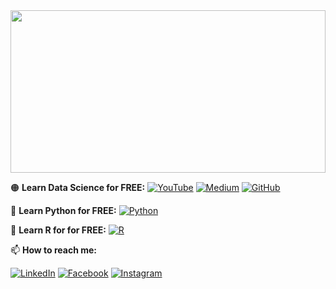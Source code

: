 <a href="https://www.youtube.com/">
  <img width="100%" src="https://github.com/help-datainsights/help-datainsights/blob/main/help-data-insights.png" height="260">
</a>


🟠 **Learn Data Science for FREE:**
[![YouTube](https://img.shields.io/youtube/channel/subscribers/UCw3FCoiTiZgCJla3rXUv7FQ?style=social)](https://www.youtube.com/channel/UCw3FCoiTiZgCJla3rXUv7FQ)
[![Medium](https://img.shields.io/badge/Medium-12100E?style=for-the-badge&logo=medium&logoColor=white&style=social)](https://medium.com/@shahid-dhn)
[![GitHub](https://img.shields.io/badge/GitHub-100000?style=for-the-badge&style=social&logo=github&logoColor=white)](https://github.com/help-datainsights/help-datainsights/)

🌱  **Learn Python for FREE:**
[![Python](https://img.shields.io/badge/Python-3776AB?style=for-the-badge&style=social&logo=python&logoColor=white)](https://www.youtube.com/channel/UCw3FCoiTiZgCJla3rXUv7FQ)

🌱  **Learn R for for FREE:**
[![R](https://img.shields.io/badge/R-276DC3?style=for-the-badge&style=social&logo=r&logoColor=white)](https://www.youtube.com/channel/UCw3FCoiTiZgCJla3rXUv7FQ)

📫 **How to reach me:**
<!--[![Follow](https://img.shields.io/twitter/follow/)](https://www.twitter.com/)-->
[![LinkedIn](https://img.shields.io/badge/LinkedIn-0077B5?style=for-the-badge&style=social&logo=linkedin&logoColor=white)](https://www.linkedin.com/company/)
[![Facebook](https://img.shields.io/badge/Facebook-1877F2?style=for-the-badge&style=social&logo=facebook&logoColor=white)](http://facebook.com/)
[![Instagram](https://img.shields.io/badge/Instagram-E4405F?style=for-the-badge&style=social&logo=instagram&logoColor=white)](https://www.instagram.com/)
<!--
**help-datainsights/help-datainsights** is a ✨ _special_ ✨ repository because its `README.md` (this file) appears on your GitHub profile.

Here are some ideas to get you started:

- 🔭 I’m currently working on ...
- 🌱 I’m currently learning ...
- 👯 I’m looking to collaborate on ...
- 🤔 I’m looking for help with ...
- 💬 Ask me about ...
- 📫 How to reach me: ...
- 😄 Pronouns: ...
- ⚡ Fun fact: ...
-->
